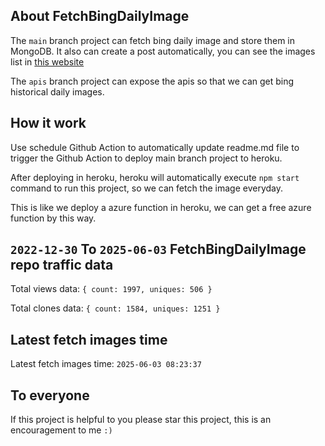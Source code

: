 ## About FetchBingDailyImage

The `main` branch project can fetch bing daily image and store them in MongoDB.
It also can create a post automatically, you can see the images list in [this website](https://oursalbum.netlify.app)

The `apis` branch project can expose the apis so that we can get bing historical daily images.

## How it work

Use schedule Github Action to automatically update readme.md file to trigger the Github Action to deploy main branch project to heroku.

After deploying in heroku, heroku will automatically execute `npm start` command to run this project, so we can fetch the image everyday.

This is like we deploy a azure function in heroku, we can get a free azure function by this way.

## `2022-12-30` To `2025-06-03` FetchBingDailyImage repo traffic data

Total views data: `{ count: 1997, uniques: 506 }`

Total clones data: `{ count: 1584, uniques: 1251 }`

## Latest fetch images time

Latest fetch images time: `2025-06-03 08:23:37`

## To everyone

If this project is helpful to you please star this project, this is an encouragement to me `:)`



